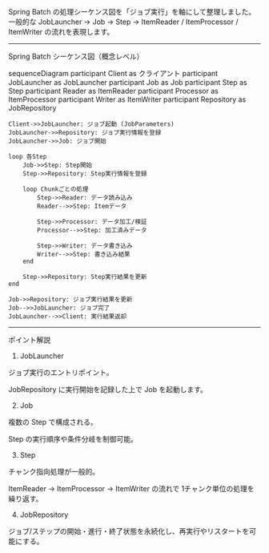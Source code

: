 Spring Batch の処理シーケンス図を「ジョブ実行」を軸にして整理しました。
一般的な JobLauncher → Job → Step → ItemReader / ItemProcessor / ItemWriter の流れを表現します。


---

Spring Batch シーケンス図（概念レベル）

sequenceDiagram
    participant Client as クライアント
    participant JobLauncher as JobLauncher
    participant Job as Job
    participant Step as Step
    participant Reader as ItemReader
    participant Processor as ItemProcessor
    participant Writer as ItemWriter
    participant Repository as JobRepository

    Client->>JobLauncher: ジョブ起動 (JobParameters)
    JobLauncher->>Repository: ジョブ実行情報を登録
    JobLauncher->>Job: ジョブ開始
    
    loop 各Step
        Job->>Step: Step開始
        Step->>Repository: Step実行情報を登録
        
        loop Chunkごとの処理
            Step->>Reader: データ読み込み
            Reader-->>Step: Itemデータ
            
            Step->>Processor: データ加工/検証
            Processor-->>Step: 加工済みデータ
            
            Step->>Writer: データ書き込み
            Writer-->>Step: 書き込み結果
        end
        
        Step->>Repository: Step実行結果を更新
    end
    
    Job->>Repository: ジョブ実行結果を更新
    Job-->>JobLauncher: ジョブ完了
    JobLauncher-->>Client: 実行結果返却


---

ポイント解説

1. JobLauncher

ジョブ実行のエントリポイント。

JobRepository に実行開始を記録した上で Job を起動します。



2. Job

複数の Step で構成される。

Step の実行順序や条件分岐を制御可能。



3. Step

チャンク指向処理が一般的。

ItemReader → ItemProcessor → ItemWriter の流れで 1チャンク単位の処理を繰り返す。



4. JobRepository

ジョブ/ステップの開始・進行・終了状態を永続化し、再実行やリスタートを可能にする。




